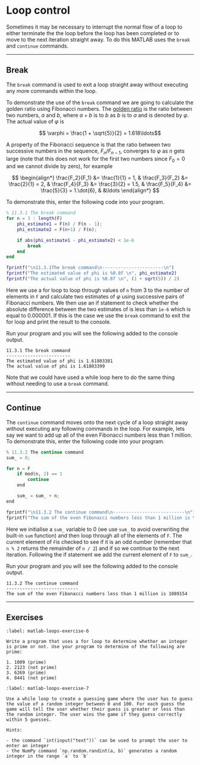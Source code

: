 # Loop control

Sometimes it may be necessary to interrupt the normal flow of a loop to either terminate the the loop before the loop has been completed or to move to the next iteration straight away. To do this MATLAB uses the `break` and `continue` commands.

---

## Break

The `break` command is used to exit a loop straight away without executing any more commands within the loop.

To demonstrate the use of the `break` command we are going to calculate the golden ratio using Fibonacci numbers. The <a href="https://en.wikipedia.org/wiki/Golden_ratio" target="_blank">golden ratio</a> is the ratio between two numbers, $a$ and $b$, where $a+b$ is to $b$ as $b$ is to $a$ and is denoted by $\varphi$. The actual value of $\varphi$ is

$$ \varphi = \frac{1 + \sqrt{5}}{2} = 1.618\ldots$$

A property of the Fibonacci sequence is that the ratio between two successive numbers in the sequence, $F_{n} / F_{n-1}$, converges to $\varphi$ as $n$ gets large (note that this does not work for the first two numbers since $F_0 = 0$ and we cannot divide by zero), for example

$$ \begin{align*}
    \frac{F_2}{F_1} &= \frac{1}{1} = 1, &
    \frac{F_3}{F_2} &= \frac{2}{1} = 2, &
    \frac{F_4}{F_3} &= \frac{3}{2} = 1.5, &
    \frac{F_5}{F_4} &= \frac{5}{3} = 1.\dot{6}, &
    &\ldots
\end{align*} $$

To demonstrate this, enter the following code into your program.

```matlab
% 11.3.1 The break command
for n = 3 : length(F)
    phi_estimate1 = F(n) / F(n - 1);
    phi_estimate2 = F(n+1) / F(n);

    if abs(phi_estimate1 - phi_estimate2) < 1e-6
        break
    end
end

fprintf("\n11.3.1The break command\n-----------------------\n")
fprintf("The estimated value of phi is %0.8f \n", phi_estimate2)
fprintf("The actual value of phi is %0.8f \n", (1 + sqrt(5)) / 2)
```

Here we use a for loop to loop through values of `n` from 3 to the number of elements in `F` and calculate two estimates of $\varphi$ using successive pairs of Fibonacci numbers. We then use an if statement to check whether the absolute difference between the two estimates of is less than `1e-6` which is equal to 0.000001. If this is the case we use the `break` command to exit the for loop and print the result to the console.

Run your program and you will see the following added to the console output.

```text
11.3.1 The break command
------------------------
The estimated value of phi is 1.61803381 
The actual value of phi is 1.61803399 
```

Note that we could have used a while loop here to do the same thing without needing to use a `break` command.

---

## Continue

The `continue` command moves onto the next cycle of a loop straight away without executing any following commands in the loop. For example, lets say we want to add up all of the even Fibonacci numbers less than 1 million. To demonstrate this, enter the following code into your program.

```python
% 11.3.2 The continue command
sum_ = 0;

for n = F
    if mod(n, 2) == 1
        continue
    end

    sum_ = sum_ + n;
end

fprintf("\n11.3.2 The continue command\n---------------------------\n")
fprintf("The sum of the even Fibonacci numbers less than 1 million is %d \n", sum_)
```

Here we initialise a `sum_` variable to 0 (we use `sum_` to avoid overwriting the built-in `sum` function) and then loop through all of the elements of `F`. The current element of `F`is checked to see if it is an odd number (remember that `n % 2` returns the remainder of `n / 2`) and if so we continue to the next iteration. Following the if statement we add the current element of `F` to `sum_`.

Run your program and you will see the following added to the console output.

```text
11.3.2 The continue command
---------------------------
The sum of the even Fibonacci numbers less than 1 million is 1089154 
```

---

## Exercises

```{exercise}
:label: matlab-loops-exercise-6

Write a program that uses a for loop to determine whether an integer is prime or not. Use your program to determine of the following are prime:

1. 1009 (prime)
2. 2123 (not prime)
3. 6269 (prime)
4. 8441 (not prime)
```

```{exercise}
:label: matlab-loops-exercise-7

Use a while loop to create a guessing game where the user has to guess the value of a random integer between 0 and 100. For each guess the game will tell the user whether their guess is greater or less than the random integer. The user wins the game if they guess correctly within 5 guesses. 

Hints:

- the command `int(input("text"))` can be used to prompt the user to enter an integer
- the NumPy command `np.random.randint(a, b)` generates a random integer in the range `a` to `b`
```
